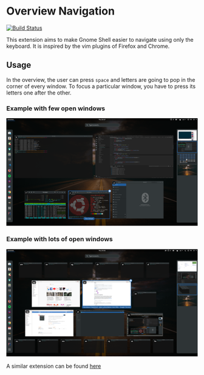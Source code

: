 # Overview Navigation

[![Build Status](https://travis-ci.org/nathanielsimard/overview-navigation.svg?branch=master)](https://travis-ci.org/nathanielsimard/overview-navigation)

This extension aims to make Gnome Shell easier to navigate using only the keyboard. It is inspired by the vim plugins of Firefox and Chrome.

## Usage

In the overview, the user can press `space` and letters are going to pop in the corner of every window. To focus a particular window, you have to press its letters one after the other.

### Example with few open windows

![Example 1](assets/desktop-1.png)

### Example with lots of open windows

![Example 2](assets/desktop-2.png)

A similar extension can be found [here](https://extensions.gnome.org/extension/10/windownavigator/)
